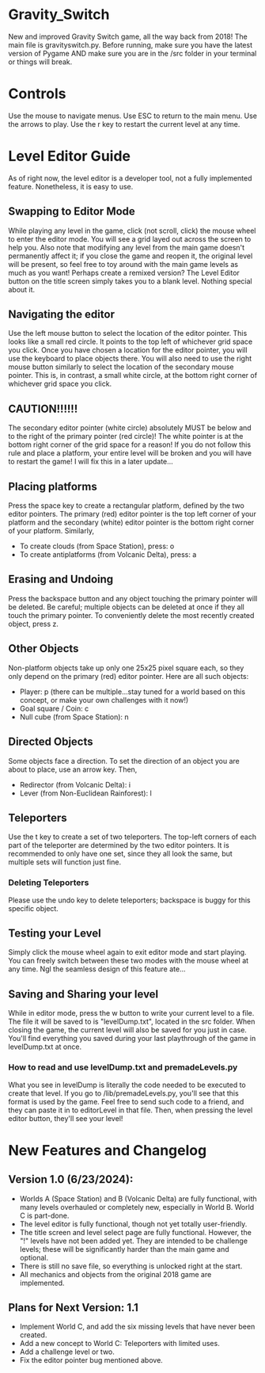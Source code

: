 # Gravity_Switch
New and improved Gravity Switch game, all the way back from 2018! The main file is gravityswitch.py. Before running, make sure you have the latest version of Pygame AND make sure you are in the /src folder in your terminal or things will break.

# Controls
Use the mouse to navigate menus. Use ESC to return to the main menu. Use the arrows to play. Use the r key to restart the current level at any time.

# Level Editor Guide
As of right now, the level editor is a developer tool, not a fully implemented feature. Nonetheless, it is easy to use. 
## Swapping to Editor Mode
While playing any level in the game, click (not scroll, click) the mouse wheel to enter the editor mode. You will see a grid layed out across the screen to help you. Also note that modifying any level from the main game doesn't permanently affect it; if you close the game and reopen it, the original level will be present, so feel free to toy around with the main game levels as much as you want! Perhaps create a remixed version?
The Level Editor button on the title screen simply takes you to a blank level. Nothing special about it.
## Navigating the editor
Use the left mouse button to select the location of the editor pointer. This looks like a small red circle. It points to the top left of whichever grid space you click. Once you have chosen a location for the editor pointer, you will use the keyboard to place objects there. You will also need to use the right mouse button similarly to select the location of the secondary mouse pointer. This is, in contrast, a small white circle, at the bottom right corner of whichever grid space you click. 
## CAUTION!!!!!!
The secondary editor pointer (white circle) absolutely MUST be below and to the right of the primary pointer (red circle)! The white pointer is at the bottom right corner of the grid space for a reason! If you do not follow this rule and place a platform, your entire level will be broken and you will have to restart the game! I will fix this in a later update...
## Placing platforms
Press the space key to create a rectangular platform, defined by the two editor pointers. The primary (red) editor pointer is the top left corner of your platform and the secondary (white) editor pointer is the bottom right corner of your platform. Similarly,
* To create clouds (from Space Station), press: o 
* To create antiplatforms (from Volcanic Delta), press: a
## Erasing and Undoing
Press the backspace button and any object touching the primary pointer will be deleted. Be careful; multiple objects can be deleted at once if they all touch the primary pointer. To conveniently delete the most recently created object, press z.
## Other Objects
Non-platform objects take up only one 25x25 pixel square each, so they only depend on the primary (red) editor pointer. Here are all such objects:
* Player: p (there can be multiple...stay tuned for a world based on this concept, or make your own challenges with it now!)
* Goal square / Coin: c
* Null cube (from Space Station): n
## Directed Objects
Some objects face a direction. To set the direction of an object you are about to place, use an arrow key. Then,
* Redirector (from Volcanic Delta): i 
* Lever (from Non-Euclidean Rainforest): l
## Teleporters
Use the t key to create a set of two teleporters. The top-left corners of each part of the teleporter are determined by the two editor pointers. It is recommended to only have one set, since they all look the same, but multiple sets will function just fine.
### Deleting Teleporters
Please use the undo key to delete teleporters; backspace is buggy for this specific object.
## Testing your Level 
Simply click the mouse wheel again to exit editor mode and start playing. You can freely switch between these two modes with the mouse wheel at any time. Ngl the seamless design of this feature ate...
## Saving and Sharing your level
While in editor mode, press the w button to write your current level to a file. The file it will be saved to is "levelDump.txt", located in the src folder. When closing the game, the current level will also be saved for you just in case. You'll find everything you saved during your last playthrough of the game in levelDump.txt at once. 
### How to read and use levelDump.txt and premadeLevels.py
What you see in levelDump is literally the code needed to be executed to create that level. If you go to /lib/premadeLevels.py, you'll see that this format is used by the game. Feel free to send such code to a friend, and they can paste it in to editorLevel in that file. Then, when pressing the level editor button, they'll see your level!

# New Features and Changelog
## Version 1.0 (6/23/2024):
* Worlds A (Space Station) and B (Volcanic Delta) are fully functional, with many levels overhauled or completely new, especially in World B. World C is part-done.
* The level editor is fully functional, though not yet totally user-friendly.
* The title screen and level select page are fully functional. However, the "!" levels have not been added yet. They are intended to be challenge levels; these will be significantly harder than the main game and optional.
* There is still no save file, so everything is unlocked right at the start.
* All mechanics and objects from the original 2018 game are implemented.
## Plans for Next Version: 1.1
* Implement World C, and add the six missing levels that have never been created.
* Add a new concept to World C: Teleporters with limited uses.
* Add a challenge level or two.
* Fix the editor pointer bug mentioned above.
